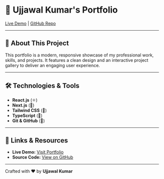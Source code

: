 # 🚀 Ujjawal Kumar's Portfolio

[Live Demo](https://portfolio-alpha-liard-66.vercel.app/) | [GitHub Repo](https://github.com/UjjawalSah/Portfolio)

---

## 🎯 About This Project

This portfolio is a modern, responsive showcase of my professional work, skills, and projects. It features a clean design and an interactive project gallery to deliver an engaging user experience.

---

## 🛠️ Technologies & Tools

- **React.js** (⚛️)
- **Next.js** (🔗)
- **Tailwind CSS** (💨)
- **TypeScript** (📝)
- **Git & GitHub** (🐙)

---

## 🔗 Links & Resources

- **Live Demo:** [Visit Portfolio](https://portfolio-alpha-liard-66.vercel.app/)
- **Source Code:** [View on GitHub](https://github.com/UjjawalSah/Portfolio)

---

Crafted with ❤️ by **Ujjawal Kumar**
